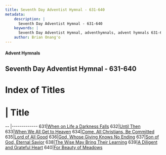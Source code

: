 ```yaml
---
title: Seventh Day Adventist Hymnal - 631-640
metadata:
    description: |
      Seventh Day Adventist Hymnal - 631-640
    keywords: |
      Seventh Day Adventist Hymnal, adventhymnals, advent hymnals 631-640
    author: Brian Onang'o
---
```


#### Advent Hymnals
## Seventh Day Adventist Hymnal - 631-640

# Index of Titles
# | Title                        
-- |-------------
631|[When on Life a Darkness Falls](/seventh-day-adventist-hymnal/601-700/631-640/When-on-Life-a-Darkness-Falls)
632|[Until Then](/seventh-day-adventist-hymnal/601-700/631-640/Until-Then)
633|[When We All Get to Heaven](/seventh-day-adventist-hymnal/601-700/631-640/When-We-All-Get-to-Heaven)
634|[Come, All Christians, Be Committed](/seventh-day-adventist-hymnal/601-700/631-640/Come,-All-Christians,-Be-Committed)
635|[Lord of All Good](/seventh-day-adventist-hymnal/601-700/631-640/Lord-of-All-Good)
636|[God, Whose Giving Knows No Ending](/seventh-day-adventist-hymnal/601-700/631-640/God,-Whose-Giving-Knows-No-Ending)
637|[Son of God, Eternal Savior](/seventh-day-adventist-hymnal/601-700/631-640/Son-of-God,-Eternal-Savior)
638|[The Wise May Bring Their Learning](/seventh-day-adventist-hymnal/601-700/631-640/The-Wise-May-Bring-Their-Learning)
639|[A Diligent and Grateful Heart](/seventh-day-adventist-hymnal/601-700/631-640/A-Diligent-and-Grateful-Heart)
640|[For Beauty of Meadows](/seventh-day-adventist-hymnal/601-700/631-640/For-Beauty-of-Meadows)
